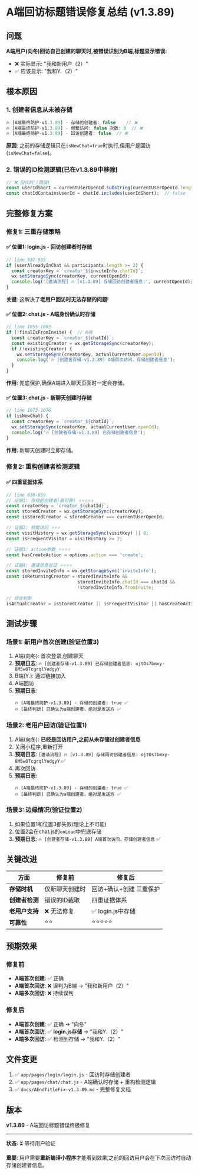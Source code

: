 # A端回访标题错误修复总结 (v1.3.89)

## 问题

**A端用户(向冬)回访自己创建的聊天时,被错误识别为B端,标题显示错误:**
- ❌ 实际显示: "我和新用户（2）"
- ✅ 应该显示: "我和Y.（2）"

## 根本原因

### 1. 创建者信息从未被存储
```javascript
🔥 [A端最终防护-v1.3.89] - 存储的创建者: false    // ❌
🔥 [A端最终防护-v1.3.89] - 频繁访问: false 次数: 0  // ❌  
🔥 [A端最终防护-v1.3.89] - 回访创建者: false  // ❌
```

**原因**: 之前的存储逻辑只在`isNewChat=true`时执行,但用户是回访(`isNewChat=false`)。

### 2. 错误的ID检测逻辑(已在v1.3.89中移除)
```javascript
// ❌ 旧代码 (错误)
const userIdShort = currentUserOpenId.substring(currentUserOpenId.length - 8);  // "edgyY"
const chatIdContainsUserId = chatId.includes(userIdShort);  // false
```

## 完整修复方案

### 修复1: 三重存储策略

#### ✅ 位置1: login.js - 回访创建者时存储
```javascript
// line 532-535
if (userAlreadyInChat && participants.length >= 2) {
  const creatorKey = `creator_${inviteInfo.chatId}`;
  wx.setStorageSync(creatorKey, currentOpenId);
  console.log('[邀请流程] 🔥 [v1.3.89] 存储回访创建者信息:', currentOpenId);
}
```
**关键**: 这解决了**老用户回访时无法存储的问题**!

#### ✅ 位置2: chat.js - A端身份确认时存储  
```javascript
// line 1055-1063
if (!finalIsFromInvite) {  // A端
  const creatorKey = `creator_${chatId}`;
  const existingCreator = wx.getStorageSync(creatorKey);
  if (!existingCreator) {
    wx.setStorageSync(creatorKey, actualCurrentUser.openId);
    console.log('🔥 [创建者存储-v1.3.89] A端首次访问，存储创建者信息');
  }
}
```
**作用**: 兜底保护,确保A端进入聊天页面时一定会存储。

#### ✅ 位置3: chat.js - 新聊天创建时存储
```javascript
// line 1073-1076  
if (isNewChat) {
  const creatorKey = `creator_${chatId}`;
  wx.setStorageSync(creatorKey, actualCurrentUser.openId);
  console.log('🔥 [创建者存储-v1.3.89] 已存储创建者信息');
}
```
**作用**: 新聊天创建时立即存储。

### 修复2: 重构创建者检测逻辑

#### ✅ 四重证据体系
```javascript
// line 830-859
// 证据1: 存储的创建者(最可靠) ⭐⭐⭐⭐⭐
const creatorKey = `creator_${chatId}`;
const storedCreator = wx.getStorageSync(creatorKey);
const isStoredCreator = storedCreator === currentUserOpenId;

// 证据2: 频繁访问 ⭐⭐⭐
const visitHistory = wx.getStorageSync(visitKey) || 0;
const isFrequentVisitor = visitHistory >= 2;

// 证据3: action参数 ⭐⭐⭐⭐
const hasCreateAction = options.action === 'create';

// 证据4: 邀请信息验证 ⭐⭐⭐⭐
const storedInviteInfo = wx.getStorageSync('inviteInfo');
const isReturningCreator = storedInviteInfo && 
                           storedInviteInfo.chatId === chatId && 
                           !storedInviteInfo.fromInvite;

// 综合判断
isActualCreator = isStoredCreator || isFrequentVisitor || hasCreateAction || isReturningCreator;
```

## 测试步骤

### 场景1: 新用户首次创建(验证位置3)
1. A端(向冬): 首次登录,创建聊天
2. **预期日志**: `🔥 [创建者存储-v1.3.89] 已存储创建者信息: ojtOs7bmxy-8M5wOTcgrqlYedgyY`
3. B端(Y.): 通过链接加入
4. A端回访
5. **预期日志**: 
   ```
   🔥 [A端最终防护-v1.3.89] - 存储的创建者: true ✅
   🔥 [最终判断] 已确认为a端创建者，绝对是发送方 ✅
   ```

### 场景2: 老用户回访(验证位置1)
1. A端(向冬): **已经是回访用户,之前从未存储过创建者信息**
2. 关闭小程序,重新打开
3. **预期日志**: `[邀请流程] 🔥 [v1.3.89] 存储回访创建者信息: ojtOs7bmxy-8M5wOTcgrqlYedgyY` ✅
4. 再次回访
5. **预期日志**: 
   ```
   🔥 [A端最终防护-v1.3.89] - 存储的创建者: true ✅
   🔥 [最终判断] 已确认为a端创建者，绝对是发送方 ✅
   ```

### 场景3: 边缘情况(验证位置2)
1. 如果位置1和位置3都失败(理论上不可能)
2. 位置2会在chat.js的`onLoad`中兜底存储
3. **预期日志**: `🔥 [创建者存储-v1.3.89] A端首次访问，存储创建者信息` ✅

## 关键改进

| 方面 | 修复前 | 修复后 |
|------|--------|--------|
| **存储时机** | 仅新聊天创建时 | 回访+确认+创建 三重保护 |
| **创建者检测** | 错误的ID截取 | 四重证据体系 |
| **老用户支持** | ❌ 无法修复 | ✅ login.js中存储 |
| **可靠性** | ⭐⭐ | ⭐⭐⭐⭐⭐ |

## 预期效果

### 修复前
- **A端首次创建**: ✅ 正确
- **A端首次回访**: ❌ 误判为B端 → "我和新用户（2）"
- **A端多次回访**: ❌ 持续误判

### 修复后  
- **A端首次创建**: ✅ 正确 → "向冬"
- **A端首次回访**: ✅ **login.js存储** → "我和Y.（2）" 
- **A端多次回访**: ✅ 检测到存储 → "我和Y.（2）"

## 文件变更

1. ✅ `app/pages/login/login.js` - 回访时存储创建者
2. ✅ `app/pages/chat/chat.js` - A端确认时存储 + 重构检测逻辑
3. ✅ `docs/AEndTitleFix-v1.3.89.md` - 完整修复文档

## 版本

**v1.3.89** - A端回访标题错误终极修复

---

**状态**: ⏳ 等待用户验证

**重要**: 用户需要**重新编译小程序**才能看到效果,之前的回访用户会在下次回访时自动存储创建者信息。

